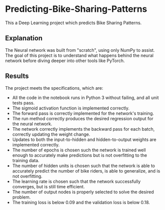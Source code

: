 # Predicting-Bike-Sharing-Patterns
This a Deep Learning project which predicts Bike Sharing Patterns.  

## Explanation
The Neural network was built from "scratch", using only NumPy to assist. 
The goal of this project is to understand what happens behind the neural network
before diving deeper into other tools like PyTorch.

## Results
The project meets the specifications, which are:

* All the code in the notebook runs in Python 3 without failing, and all unit tests pass.
* The sigmoid activation function is implemented correctly.
* The forward pass is correctly implemented for the network's training.
* The run method correctly produces the desired regression output for the neural network.
* The network correctly implements the backward pass for each batch, correctly updating the weight change.
* Updates to both the input-to-hidden and hidden-to-output weights are implemented correctly.
* The number of epochs is chosen such the network is trained well enough to accurately make predictions but is not overfitting to the training data.
* The number of hidden units is chosen such that the network is able to accurately predict the number of bike riders, is able to generalize, and is not overfitting.
* The learning rate is chosen such that the network successfully converges, but is still time efficient.
* The number of output nodes is properly selected to solve the desired problem.
* The training loss is below 0.09 and the validation loss is below 0.18.
